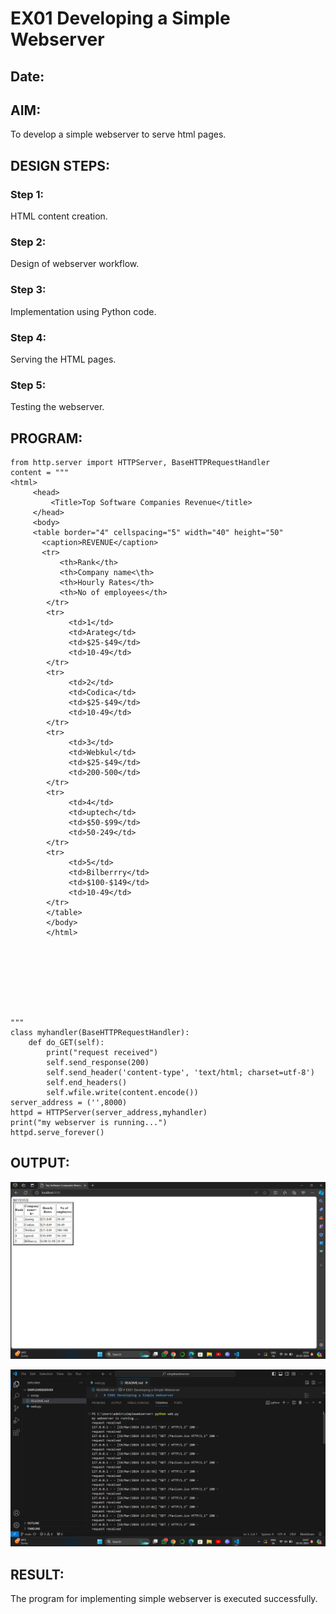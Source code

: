 # EX01 Developing a Simple Webserver
## Date:

## AIM:
To develop a simple webserver to serve html pages.

## DESIGN STEPS:
### Step 1: 
HTML content creation.

### Step 2:
Design of webserver workflow.

### Step 3:
Implementation using Python code.

### Step 4:
Serving the HTML pages.

### Step 5:
Testing the webserver.

## PROGRAM:
```
from http.server import HTTPServer, BaseHTTPRequestHandler
content = """
<html>
     <head>
         <Title>Top Software Companies Revenue</title>
     </head>
     <body>
     <table border="4" cellspacing="5" width="40" height="50"
       <caption>REVENUE</caption>
       <tr>
           <th>Rank</th>
           <th>Company name<\th>
           <th>Hourly Rates</th>
           <th>No of employees</th>
        </tr>
        <tr>
             <td>1</td>
             <td>Arateg</td>
             <td>$25-$49</td>
             <td>10-49</td>
        </tr>
        <tr>
             <td>2</td>
             <td>Codica</td>
             <td>$25-$49</td>
             <td>10-49</td>
        </tr>
        <tr>
             <td>3</td>
             <td>Webkul</td>
             <td>$25-$49</td>
             <td>200-500</td>
        </tr>
        <tr>
             <td>4</td>
             <td>uptech</td>
             <td>$50-$99</td>
             <td>50-249</td>
        </tr>
        <tr>
             <td>5</td>
             <td>Bilberrry</td>
             <td>$100-$149</td>
             <td>10-49</td>
        </tr>
        </table>
        </body>
        </html>
             




       


"""
class myhandler(BaseHTTPRequestHandler):
    def do_GET(self):
        print("request received")
        self.send_response(200)
        self.send_header('content-type', 'text/html; charset=utf-8')
        self.end_headers()
        self.wfile.write(content.encode())
server_address = ('',8000)
httpd = HTTPServer(server_address,myhandler)
print("my webserver is running...")
httpd.serve_forever()
```

## OUTPUT:
![alt text](<Screenshot 2024-03-19 132647.png>)


![alt text](<Screenshot 2024-03-19 132753.png>)


## RESULT:
The program for implementing simple webserver is executed successfully.
